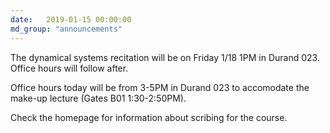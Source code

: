 ```yaml
---
date:   2019-01-15 00:00:00
md_group: "announcements"
---
```

The dynamical systems recitation will be on Friday 1/18 1PM in Durand 023. Office hours will follow after.

Office hours today will be from 3-5PM in Durand 023 to accomodate the make-up lecture (Gates B01 1:30-2:50PM).

Check the homepage for information about scribing for the course.